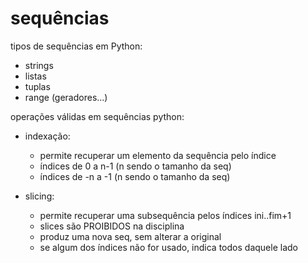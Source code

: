 # sequências

tipos de sequências em Python:
- strings
- listas
- tuplas
- range (geradores...)

operações válidas em sequências python:
- indexação:
  - permite recuperar um elemento da sequência pelo índice
  - índices de 0 a n-1 (n sendo o tamanho da seq)
  - índices de -n a -1 (n sendo o tamanho da seq)

- slicing:
  - permite recuperar uma subsequência pelos índices ini..fim+1
  - slices são PROIBIDOS na disciplina
  - produz uma nova seq, sem alterar a original
  - se algum dos índices não for usado, indica todos daquele lado
